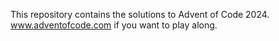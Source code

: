 This repository contains the solutions to Advent of Code 2024. www.adventofcode.com if you want to play along. 
